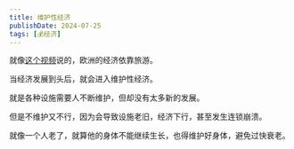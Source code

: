 ```yaml
---
title: 维护性经济
publishDate: 2024-07-25
tags: [💰经济]
---
```


就像[这个视频]说的，欧洲的经济依靠旅游。

当经济发展到头后，就会进入维护性经济。

就是各种设施需要人不断维护，但却没有太多新的发展。

但是不维护又不行，因为会导致设施老旧，经济下行，甚至发生连锁崩溃。

就像一个人老了，就算他的身体不能继续生长，也得维护好身体，避免过快衰老。

[这个视频]: https://www.douyin.com/video/7395093177977359635
